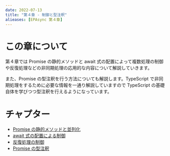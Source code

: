 ```yaml
---
date: 2022-07-13
title: "第４章 - 制御と型注釈"
alieases: [EPAsync 第４章]
---
```


# この章について

第４章では Promise の静的メソッドと await 式の配置によって複数処理の制御や反復処理などの非同期処理の応用的な内容について解説していきます。

また、Promise の型注釈を行う方法についても解説します。TypeScript で非同期処理をするために必要な情報を一通り解説していますので TypeScript の基礎自体を学びつつ型注釈を行えるようになっています。

# チャプター

- [Promise の静的メソッドと並列化](17-epasync-static-method)
- [await 式の配置による制御](18-epasync-await-position)
- [反復処理の制御](19-epasync-async-loop)
- [Promise の型注釈](j-epasync-ts-promise-type-annotation)

